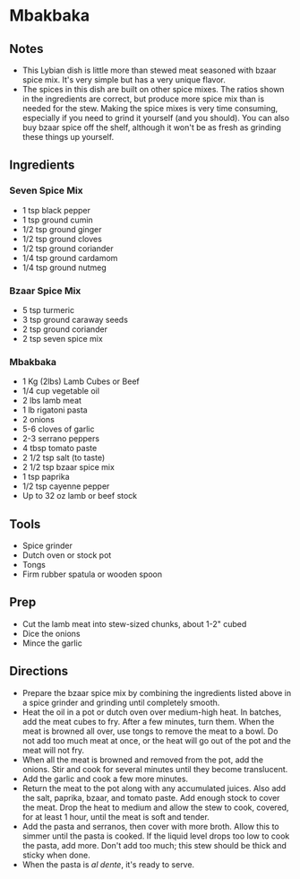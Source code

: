 # Mbakbaka

## Notes
* This Lybian dish is little more than stewed meat seasoned with bzaar spice mix. It's very simple
  but has a very unique flavor.
* The spices in this dish are built on other spice mixes. The ratios shown in the ingredients are
  correct, but produce more spice mix than is needed for the stew. Making the spice mixes is very
  time consuming, especially if you need to grind it yourself (and you should). You can also buy
  bzaar spice off the shelf, although it won't be as fresh as grinding these things up yourself.

## Ingredients
### Seven Spice Mix
* 1 tsp black pepper
* 1 tsp ground cumin
* 1/2 tsp ground ginger
* 1/2 tsp ground cloves
* 1/2 tsp ground coriander
* 1/4 tsp ground cardamom
* 1/4 tsp ground nutmeg

### Bzaar Spice Mix
* 5 tsp turmeric
* 3 tsp ground caraway seeds
* 2 tsp ground coriander
* 2 tsp seven spice mix

### Mbakbaka
* 1 Kg (2lbs) Lamb Cubes or Beef
* 1/4 cup vegetable oil
* 2 lbs lamb meat
* 1 lb rigatoni pasta
* 2 onions
* 5-6 cloves of garlic
* 2-3 serrano peppers
* 4 tbsp tomato paste
* 2 1/2 tsp salt (to taste)
* 2 1/2 tsp bzaar spice mix
* 1 tsp paprika
* 1/2 tsp cayenne pepper
* Up to 32 oz lamb or beef stock

## Tools
* Spice grinder
* Dutch oven or stock pot
* Tongs
* Firm rubber spatula or wooden spoon

## Prep
* Cut the lamb meat into stew-sized chunks, about 1-2" cubed
* Dice the onions
* Mince the garlic

## Directions
* Prepare the bzaar spice mix by combining the ingredients listed above in a spice grinder and
  grinding until completely smooth.
* Heat the oil in a pot or dutch oven over medium-high heat. In batches, add the meat cubes to fry.
  After a few minutes, turn them. When the meat is browned all over, use tongs to remove the meat to
  a bowl. Do not add too much meat at once, or the heat will go out of the pot and the meat will not
  fry.
* When all the meat is browned and removed from the pot, add the onions. Stir and cook for several
  minutes until they become translucent.
* Add the garlic and cook a few more minutes.
* Return the meat to the pot along with any accumulated juices. Also add the salt, paprika, bzaar,
  and tomato paste. Add enough stock to cover the meat. Drop the heat to medium and allow the stew
  to cook, covered, for at least 1 hour, until the meat is soft and tender.
* Add the pasta and serranos, then cover with more broth. Allow this to simmer until the pasta is
  cooked. If the liquid level drops too low to cook the pasta, add more. Don't add too much; this
  stew should be thick and sticky when done.
* When the pasta is *al dente*, it's ready to serve.
